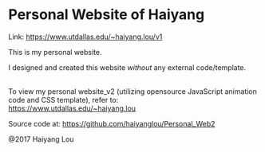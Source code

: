 # Personal Website of Haiyang

Link: https://www.utdallas.edu/~haiyang.lou/v1

This is my personal website.<br />

I designed and created this website <em>without</em> any external code/template.<br /><br />

To view my personal website_v2 (utilizing opensource JavaScript animation code and CSS template), refer to: <br />
https://www.utdallas.edu/~haiyang.lou <br />

Source code at: https://github.com/haiyanglou/Personal_Web2 <br />

@2017 Haiyang Lou
